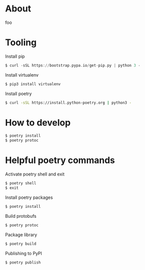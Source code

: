 

# About
foo

# Tooling

Install pip
```asm
$ curl -sSL https://bootstrap.pypa.io/get-pip.py | python 3 -
```

Install virtualenv
```bash
$ pip3 install virtualenv
```

Install poetry
```bash
$ curl -sSL https://install.python-poetry.org | python3 -
```

# How to develop
```bash
$ poetry install
$ poetry protoc
```

# Helpful poetry commands

Activate poetry shell and exit
```bash
$ poetry shell
$ exit
```

Install poetry packages
```bash
$ poetry install
```

Build protobufs
```bash
$ poetry protoc
```

Package library
```bash
$ poetry build
```

Publishing to PyPI
```bash
$ poetry publish
```
